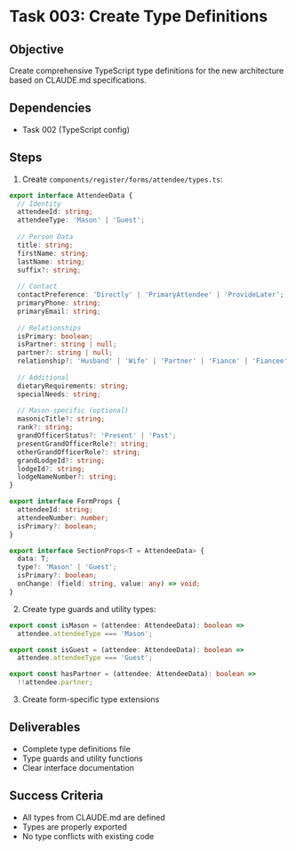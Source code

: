 # Task 003: Create Type Definitions

## Objective
Create comprehensive TypeScript type definitions for the new architecture based on CLAUDE.md specifications.

## Dependencies
- Task 002 (TypeScript config)

## Steps

1. Create `components/register/forms/attendee/types.ts`:
```typescript
export interface AttendeeData {
  // Identity
  attendeeId: string;
  attendeeType: 'Mason' | 'Guest';
  
  // Person Data
  title: string;
  firstName: string;
  lastName: string;
  suffix?: string;
  
  // Contact
  contactPreference: 'Directly' | 'PrimaryAttendee' | 'ProvideLater';
  primaryPhone: string;
  primaryEmail: string;
  
  // Relationships
  isPrimary: boolean;
  isPartner: string | null;
  partner?: string | null;
  relationship?: 'Husband' | 'Wife' | 'Partner' | 'Fiance' | 'Fiancee' | null;
  
  // Additional
  dietaryRequirements: string;
  specialNeeds: string;
  
  // Mason-specific (optional)
  masonicTitle?: string;
  rank?: string;
  grandOfficerStatus?: 'Present' | 'Past';
  presentGrandOfficerRole?: string;
  otherGrandOfficerRole?: string;
  grandLodgeId?: string;
  lodgeId?: string;
  lodgeNameNumber?: string;
}

export interface FormProps {
  attendeeId: string;
  attendeeNumber: number;
  isPrimary?: boolean;
}

export interface SectionProps<T = AttendeeData> {
  data: T;
  type?: 'Mason' | 'Guest';
  isPrimary?: boolean;
  onChange: (field: string, value: any) => void;
}
```

2. Create type guards and utility types:
```typescript
export const isMason = (attendee: AttendeeData): boolean => 
  attendee.attendeeType === 'Mason';

export const isGuest = (attendee: AttendeeData): boolean => 
  attendee.attendeeType === 'Guest';

export const hasPartner = (attendee: AttendeeData): boolean => 
  !!attendee.partner;
```

3. Create form-specific type extensions

## Deliverables
- Complete type definitions file
- Type guards and utility functions
- Clear interface documentation

## Success Criteria
- All types from CLAUDE.md are defined
- Types are properly exported
- No type conflicts with existing code